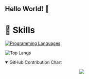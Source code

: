 ## Hello World! 👋

# 🚀 Skills 
[![Programming Languages](https://skillicons.dev/icons?i=java,c,cpp,python,html,css,github,linux,windows,obsidian,git,mongodb,sqlite)](https://skillicons.dev)

![Top Langs](https://github-readme-stats.vercel.app/api/top-langs/?username=desmonHak&layout=compact)

<details open>
<summary>GitHub Contribution Chart</summary>
<p align="center">
    <img src="https://github-readme-activity-graph.vercel.app/graph?username=desmonHak&theme=github-compact&area=true&hide_border=true&custom_title=Contribution%20Graph&bg_color=000000&color=C2FFC7&line=CB9DF0&point=C2FFC7&area_color=CB9DF0" />
</p>
</details>


